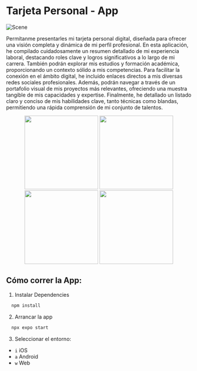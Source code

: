 # Tarjeta Personal - App
![Scene](https://github.com/user-attachments/assets/4b4bb1a3-a5ae-43a8-b06f-b3ed50bde182)

Permítanme presentarles mi tarjeta personal digital, diseñada para ofrecer una visión completa y dinámica de mi perfil profesional. En esta aplicación, he compilado cuidadosamente un resumen detallado de mi experiencia laboral, destacando roles clave y logros significativos a lo largo de mi carrera. También podrán explorar mis estudios y formación académica, proporcionando un contexto sólido a mis competencias. Para facilitar la conexión en el ámbito digital, he incluido enlaces directos a mis diversas redes sociales profesionales. Además, podrán navegar a través de un portafolio visual de mis proyectos más relevantes, ofreciendo una muestra tangible de mis capacidades y expertise. Finalmente, he detallado un listado claro y conciso de mis habilidades clave, tanto técnicas como blandas, permitiendo una rápida comprensión de mi conjunto de talentos. 
<div align="center">
  <img src="https://github.com/user-attachments/assets/c0ed2697-8109-49d3-94ac-6b52121b8d79" width="200">
  <img src="https://github.com/user-attachments/assets/521c97ab-bc7b-4d9e-8f27-6ac4d6fff3ac" width="200">
  <img src="https://github.com/user-attachments/assets/f656ece6-7ca0-4203-9a54-1106417e1733" width="200">
  <img src="https://github.com/user-attachments/assets/70d038d4-c54c-458a-add0-fc21706516c3" width="200">
</div>

## Cómo correr la App:
1. Instalar Dependencies

```bash
  npm install
```

2. Arrancar la app

```bash
  npx expo start
```

3. Seleccionar el entorno:

- `i` iOS
- `a` Android
- `w` Web
